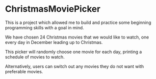 # ChristmasMoviePicker

This is a project which allowed me to build and practice some beginning programming skills with a goal in mind.

We have chosen 24 Christmas movies that we would like to watch, one every day in December leading up to Christmas.

This picker will randomly choose one movie for each day, printing a schedule of movies to watch.

Alternatively, users can switch out any movies they do not want with preferable movies.
